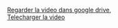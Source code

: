 [Regarder la video dans google drive](https://drive.google.com/file/d/15L0ij85qnlhFVSkZoanOiiCp6G5xQjnF/view?usp=sharing),  
[Telecharger la video](Projet/videogame.mp4)
